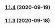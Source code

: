 ### [1.1.4](https://github.com/disneystreaming/automated-cloud-advisor/compare/v1.1.3...v1.1.4) (2020-09-19)

### [1.1.3](https://github.com/disneystreaming/automated-cloud-advisor/compare/v1.1.2...v1.1.3) (2020-09-18)
